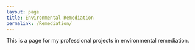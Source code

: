 ```yaml
---
layout: page
title: Environmental Remediation
permalink: /Remediation/
---
```


This is a page for my professional projects in environmental remediation.


